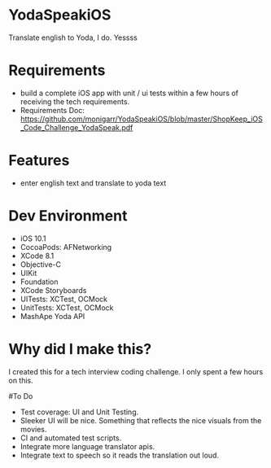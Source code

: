 # YodaSpeakiOS
Translate english to Yoda, I do. Yessss

# Requirements
 - build a complete iOS app with unit / ui tests within a few hours of receiving the tech requirements.
 - Requirements Doc: https://github.com/monigarr/YodaSpeakiOS/blob/master/ShopKeep_iOS_Code_Challenge_YodaSpeak.pdf

# Features
- enter english text and translate to yoda text

# Dev Environment
- iOS 10.1
- CocoaPods: AFNetworking
- XCode 8.1
- Objective-C
- UIKit
- Foundation
- XCode Storyboards
- UITests: XCTest, OCMock
- UnitTests: XCTest, OCMock
- MashApe Yoda API

# Why did I make this?
I created this for a tech interview coding challenge. I only spent a few hours on this. 

#To Do
- Test coverage: UI and Unit Testing.
- Sleeker UI will be nice. Something that reflects the nice visuals from the movies.
- CI and automated test scripts.
- Integrate more language translator apis.
- Integrate text to speech so it reads the translation out loud.